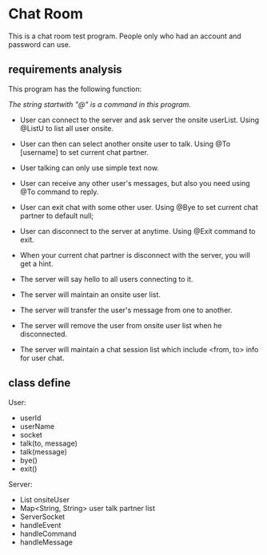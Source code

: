 <h1>Chat Room</h1>
<p>This is a chat room test program. People only who had an account and password can use.</p>
<h2>requirements analysis</h2>
<p>This program has the following function:</p>
<p><i>The string startwith "@" is a command in this program.</i></p>

- User can connect to the server and ask server the onsite userList.
  Using @ListU to list all user onsite.
  
- User can then can select another onsite user to talk.
  Using @To [username] to set current chat partner.

- User talking can only use simple text now.

- User can receive any other user's messages, but also you need using @To command to reply.

- User can exit chat with some other user. 
  Using @Bye to set current chat partner to default null;

- User can disconnect to the server at anytime. 
  Using @Exit command to exit.
  
- When your current chat partner is disconnect with the server, you will get a hint. 

- The server will say hello to all users connecting to it.
  
- The server will maintain an onsite user list.

- The server will transfer the user's message from one to another.

- The server will remove the user from onsite user list when he disconnected.

- The server will maintain a chat session list which include <from, to> info for user chat.

<h2>class define</h2>

User:
- userId
- userName
- socket
- talk(to, message)
- talk(message)
- bye()
- exit()

Server:
- List<String> onsiteUser
- Map<String, String> user talk partner list
- ServerSocket
- handleEvent
- handleCommand
- handleMessage